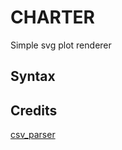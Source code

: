 # CHARTER
Simple svg plot renderer
## Syntax


## Credits

[csv_parser](https://github.com/JamesRamm/csv_parserhttps://github.com/JamesRamm/csv_parser) 
